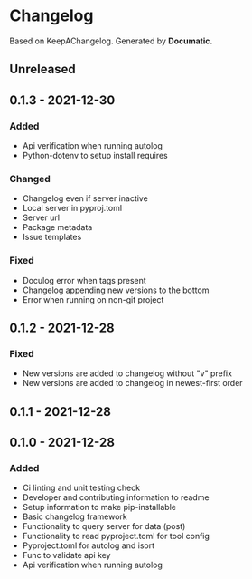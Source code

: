 # Changelog

Based on KeepAChangelog.
Generated by **Documatic.**

## Unreleased

## 0.1.3 - 2021-12-30

### Added

* Api verification when running autolog
* Python-dotenv to setup install requires


### Changed

* Changelog even if server inactive
* Local server in pyproj.toml
* Server url
* Package metadata
* Issue templates


### Fixed

* Doculog error when tags present
* Changelog appending new versions to the bottom
* Error when running on non-git project


## 0.1.2 - 2021-12-28

### Fixed

* New versions are added to changelog without "v" prefix
* New versions are added to changelog in newest-first order

## 0.1.1 - 2021-12-28

## 0.1.0 - 2021-12-28

### Added

* Ci linting and unit testing check
* Developer and contributing information to readme
* Setup information to make pip-installable
* Basic changelog framework
* Functionality to query server for data (post)
* Functionality to read pyproject.toml for tool config
* Pyproject.toml for autolog and isort
* Func to validate api key
* Api verification when running autolog


